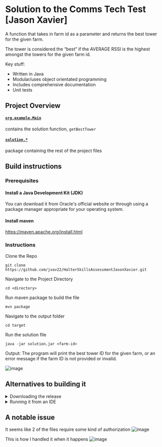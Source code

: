 # Solution to the Comms Tech Test [Jason Xavier]
A function that takes in farm id as a parameter and returns the best tower for the given farm. 

The tower is considered the “best” if the AVERAGE RSSI is the highest amongst the towers for the given farm id.

Key stuff:
- Written in Java
- Modular/uses object orientated programming
- Includes comprehensive documentation
- Unit tests

## Project Overview
#### [`org.example.Main`](https://github.com/jxav22/HalterSkillsAssessmentJasonXavier/blob/master/src/main/java/org/example/Main.java)
contains the solution function, `getBestTower`

#### [`solution.*`](https://github.com/jxav22/HalterSkillsAssessmentJasonXavier/tree/master/src/main/java/solution)
package containing the rest of the project files

## Build instructions

### Prerequisites
#### Install a Java Development Kit (JDK)

You can download it from Oracle's official website or through using a package manager appropriate for your operating system.

#### Install maven

https://maven.apache.org/install.html

### Instructions
Clone the Repo
```
git clone https://github.com/jxav22/HalterSkillsAssessmentJasonXavier.git
```
Navigate to the Project Directory
```
cd <directory>
```
Run maven package to build the file
```
mvn package
```
Navigate to the output folder
```
cd target
```
Run the solution file

```
java -jar solution.jar <farm-id>
```

Output: The program will print the best tower ID for the given farm, or an error message if the farm ID is not provided or invalid.

![image](https://github.com/jxav22/HalterSkillsAssesssmentJasonXavier/assets/94942712/d8578632-dfac-46f0-ae81-3824ecc37528)

## Alternatives to building it

<details>
<summary>Downloading the release</summary>

  
Download and run the precompiled `solution.jar` file, under releases

![image](https://github.com/jxav22/HalterSkillsAssesssmentJasonXavier/assets/94942712/73b0c597-ca97-4c51-abe2-cc02777b142e)

```
java -jar solution.jar <farm-id>
```

</details>

<details>
<summary>Running it from an IDE</summary>

  
Open the project in the [IntelliJ IDE](https://www.jetbrains.com/idea/) 

Set the food-id by modifying the settings for the Main configuration

![image](https://github.com/jxav22/HalterSkillsAssessmentJasonXavier/assets/94942712/a0357c04-fc95-4cbc-8164-f7ca51d12260)
![image](https://github.com/jxav22/HalterSkillsAssessmentJasonXavier/assets/94942712/66d25233-608f-4990-b04a-23fad6600ee3)

Run the configuration

![image](https://github.com/jxav22/HalterSkillsAssessmentJasonXavier/assets/94942712/ec2dad0d-f3ea-4ea0-a141-0bde4c8198ac)
</details>

## A notable issue

It seems like 2 of the files require some kind of authorization
![image](https://github.com/jxav22/HalterSkillsAssesssmentJasonXavier/assets/94942712/adde6a31-d63e-4c45-b259-3b1eb01cee59)

This is how I handled it when it happens
![image](https://github.com/jxav22/HalterSkillsAssesssmentJasonXavier/assets/94942712/b5896591-e14f-40d7-a6ee-32b8f5d94b7e)



